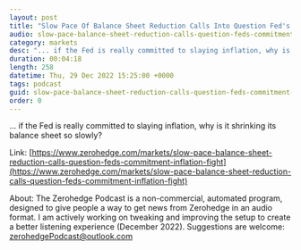 ```yaml
---
layout: post
title: "Slow Pace Of Balance Sheet Reduction Calls Into Question Fed's Commitment To Inflation Fight"
audio: slow-pace-balance-sheet-reduction-calls-question-feds-commitment-inflation-fight-0
category: markets
desc: "... if the Fed is really committed to slaying inflation, why is it shrinking its balance sheet so slowly?"
duration: 00:04:18
length: 258
datetime: Thu, 29 Dec 2022 15:25:00 +0000
tags: podcast
guid: slow-pace-balance-sheet-reduction-calls-question-feds-commitment-inflation-fight-0
order: 0
---
```

... if the Fed is really committed to slaying inflation, why is it shrinking its balance sheet so slowly?

Link: [https://www.zerohedge.com/markets/slow-pace-balance-sheet-reduction-calls-question-feds-commitment-inflation-fight](https://www.zerohedge.com/markets/slow-pace-balance-sheet-reduction-calls-question-feds-commitment-inflation-fight)

About: The Zerohedge Podcast is a non-commercial, automated program, designed to give people a way to get news from Zerohedge in an audio format.  I am actively working on tweaking and improving the setup to create a better listening experience (December 2022).  Suggestions are welcome: [zerohedgePodcast@outlook.com](mailto:zerohedgePodcast@outlook.com)